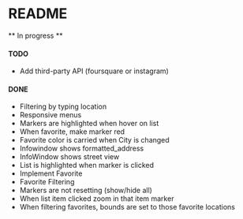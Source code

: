 # README

** In progress **

#### TODO


- Add third-party API (foursquare or instagram)

#### DONE
- Filtering by typing location
- Responsive menus
- Markers are highlighted when hover on list
- When favorite, make marker red
- Favorite color is carried when City is changed
- Infowindow shows formatted_address
- InfoWindow shows street view
- List is highlighted when marker is clicked
- Implement Favorite 
- Favorite Filtering 
- Markers are not resetting (show/hide all)
- When list item clicked zoom in that item marker
- When filtering favorites, bounds are set to those favorite locations
